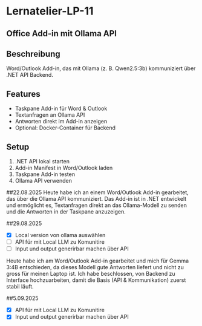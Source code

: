 # Lernatelier-LP-11
## Office Add-in mit Ollama API

## Beschreibung
Word/Outlook Add-in, das mit Ollama (z. B. Qwen2.5:3b) kommuniziert über .NET API Backend.

## Features
- Taskpane Add-in für Word & Outlook  
- Textanfragen an Ollama API  
- Antworten direkt im Add-in anzeigen  
- Optional: Docker-Container für Backend  

## Setup
1. .NET API lokal starten  
2. Add-in Manifest in Word/Outlook laden  
3. Taskpane Add-in testen  
4. Ollama API verwenden

##22.08.2025
Heute habe ich an einem Word/Outlook Add-in gearbeitet, das über die Ollama API kommuniziert. Das Add-in ist in .NET entwickelt und ermöglicht es, Textanfragen direkt an das Ollama-Modell zu senden und die Antworten in der Taskpane anzuzeigen.

##29.08.2025
- [x] Local version von ollama auswählen
- [ ] API für mit Local LLM zu Komunitire
- [ ] Input und output generirbar machen über API

Heute habe ich am Word/Outlook Add-in gearbeitet und mich für Gemma 3:4B entschieden, da dieses Modell gute Antworten liefert und nicht zu gross für meinen Laptop ist.
Ich habe beschlossen, von Backend zu Interface hochzuarbeiten, damit die Basis (API & Kommunikation) zuerst stabil läuft.

##5.09.2025
- [x] API für mit Local LLM zu Komunitire
- [x] Input und output generirbar machen über API 
